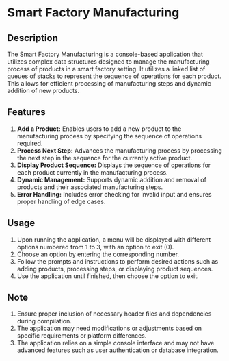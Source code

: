 # Smart Factory Manufacturing

## Description
The Smart Factory Manufacturing is a console-based application that utilizes complex data structures designed to manage the manufacturing process of products in a smart factory setting. It utilizes a linked list of queues of stacks to represent the sequence of operations for each product. This allows for efficient processing of manufacturing steps and dynamic addition of new products.

## Features
1. **Add a Product:** Enables users to add a new product to the manufacturing process by specifying the sequence of operations required.
2. **Process Next Step:** Advances the manufacturing process by processing the next step in the sequence for the currently active product.
3. **Display Product Sequence:** Displays the sequence of operations for each product currently in the manufacturing process.
4. **Dynamic Management:** Supports dynamic addition and removal of products and their associated manufacturing steps.
5. **Error Handling:** Includes error checking for invalid input and ensures proper handling of edge cases.

## Usage
1. Upon running the application, a menu will be displayed with different options numbered from 1 to 3, with an option to exit (0).
2. Choose an option by entering the corresponding number.
3. Follow the prompts and instructions to perform desired actions such as adding products, processing steps, or displaying product sequences.
4. Use the application until finished, then choose the option to exit.

## Note
1. Ensure proper inclusion of necessary header files and dependencies during compilation.
2. The application may need modifications or adjustments based on specific requirements or platform differences.
3. The application relies on a simple console interface and may not have advanced features such as user authentication or database integration.
